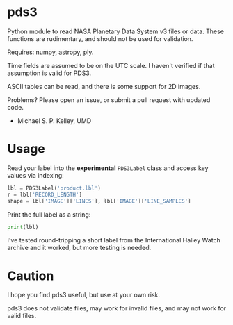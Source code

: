 pds3
====

Python module to read NASA Planetary Data System v3 files or data.
These functions are rudimentary, and should not be used for
validation.

Requires: numpy, astropy, ply.

Time fields are assumed to be on the UTC scale.  I haven't verified if
that assumption is valid for PDS3.

ASCII tables can be read, and there is some support for 2D images.

Problems?  Please open an issue, or submit a pull request with updated code.

- Michael S. P. Kelley, UMD

Usage
=====
Read your label into the **experimental** `PDS3Label` class and access
key values via indexing:

```python
lbl = PDS3Label('product.lbl')
r = lbl['RECORD_LENGTH']
shape = lbl['IMAGE']['LINES'], lbl['IMAGE']['LINE_SAMPLES']
```

Print the full label as a string:

```python
print(lbl)
```

I've tested round-tripping a short label from the International Halley
Watch archive and it worked, but more testing is needed.

Caution
=======

I hope you find pds3 useful, but use at your own risk.

pds3 does not validate files, may work for invalid files, and may not
work for valid files.

